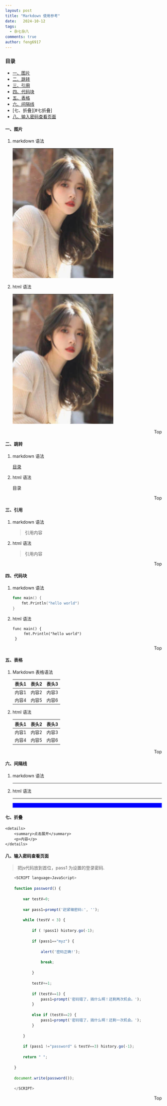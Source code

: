 ```yaml
---
layout: post
title: "Markdown 使用参考"
date:   2024-10-12
tags: 
  - 杂七杂八
comments: true
author: feng6917
---
```


<!-- more -->

### 目录

- [一、图片](#一图片)
- [二、跳转](#二跳转)
- [三、引用](#三引用)
- [四、代码块](#四代码块)
- [五、表格](#五表格)
- [六、间隔线](#六间隔线)
- [七、折叠][#七折叠]
- [八、输入密码查看页面](#八输入密码查看页面)

#### 一、图片

1. markdown 语法

    ![图片](../images/2024-10-12/1.jpg)

2. html 语法

    <img src="../images/2024-10-12/1.jpg" alt="图片" />

<div style="text-align: right;">
    <a href="#目录" style="text-decoration: none;">Top</a>
</div>

#### 二、跳转

1. markdown 语法

    [目录](#目录)

2. html 语法

    <a href="#目录" style="text-decoration: none;">目录</a>

<div style="text-align: right;">
    <a href="#目录" style="text-decoration: none;">Top</a>
</div>

#### 三、引用

1. markdown 语法
    > 引用内容

2. html 语法
    <blockquote>
        <p>引用内容</p>
    </blockquote>

<div style="text-align: right;">
    <a href="#目录" style="text-decoration: none;">Top</a>
</div>

#### 四、代码块

1. markdown 语法

    ```go
    func main() {
        fmt.Println("hello world")
    }
    ```

2. html 语法
    <pre><code class="language-go">func main() {
        fmt.Println("hello world")
    }</code></pre>

<div style="text-align: right;">
    <a href="#目录" style="text-decoration: none;">Top</a>
</div>

#### 五、表格

1. Markdown 表格语法

    | 表头1 | 表头2 | 表头3 |
    | ----- | ----- | ----- |
    | 内容1 | 内容2 | 内容3 |
    | 内容4 | 内容5 | 内容6 |

2. html 语法
    <table>
        <thead>
            <tr>
                <th>表头1</th>
                <th>表头2</th>
                <th>表头3</th>
            </tr>
        </thead>
        <tbody>
            <tr>
                <td>内容1</td>
                <td>内容2</td>
                <td>内容3</td>
            </tr>
            <tr>
                <td>内容4</td>
                <td>内容5</td>
                <td>内容6</td>
            </tr>
        </tbody>
    </table>

<div style="text-align: right;">
    <a href="#目录" style="text-decoration: none;">Top</a>
</div>

#### 六、间隔线

1. markdown 语法

    ---

2. html 语法
    <hr />

    <hr style="background-color: blue;border: none;height: 15px;width: 100%" />

#### 七、折叠

    <details>
        <summary>点击展开</summary>
        <p>内容</p>
    </details>

#### 八、输入密码查看页面
>
> 把js代码放到首位，pass1 为设置的登录密码.

```javascript
    <SCRIPT language=JavaScript>

    function password() {

        var testV=0;

        var pass1=prompt('赶紧输密码:', '');

        while (testV < 3) {

            if ( !pass1) history.go(-1);

            if (pass1=="myz") {

                alert('密码正确!');

                break;

            }

            testV+=1;

            if (testV==1) {
                pass1=prompt('密码错了，搞什么啊！还剩两次机会。');
            }

            else if (testV==2) {
                pass1=prompt('密码错了，搞什么啊！还剩一次机会。');
            }

        }

        if (pass1 !="password" & testV==3) history.go(-1);

        return " ";

    }

    document.write(password());

    </SCRIPT>
```

<div style="text-align: right;">
    <a href="#目录" style="text-decoration: none;">Top</a>
</div>
